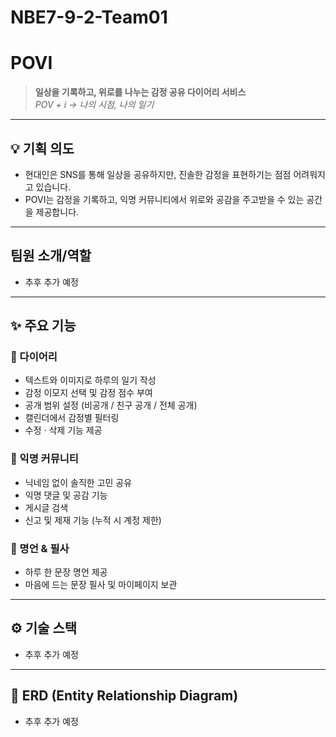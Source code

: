 # NBE7-9-2-Team01
# POVI
> **일상을 기록하고, 위로를 나누는 감정 공유 다이어리 서비스**  
> _POV + i → 나의 시점, 나의 일기_
---
## 💡 기획 의도
- 현대인은 SNS를 통해 일상을 공유하지만, 진솔한 감정을 표현하기는 점점 어려워지고 있습니다.
- POVI는 감정을 기록하고, 익명 커뮤니티에서 위로와 공감을 주고받을 수 있는 공간을 제공합니다.
---
## 팀원 소개/역할
- 추후 추가 예정
---
## ✨ 주요 기능
### 📝 다이어리
- 텍스트와 이미지로 하루의 일기 작성
- 감정 이모지 선택 및 감정 점수 부여
- 공개 범위 설정 (비공개 / 친구 공개 / 전체 공개)
- 캘린더에서 감정별 필터링
- 수정 · 삭제 기능 제공

### 💬 익명 커뮤니티
- 닉네임 없이 솔직한 고민 공유
- 익명 댓글 및 공감 기능
- 게시글 검색
- 신고 및 제재 기능 (누적 시 계정 제한)

### 💬 명언 & 필사
- 하루 한 문장 명언 제공
- 마음에 드는 문장 필사 및 마이페이지 보관

---
## ⚙️ 기술 스택
- 추후 추가 예정
---
## 🧩 ERD (Entity Relationship Diagram)
- 추후 추가 예정






